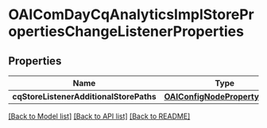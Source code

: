 # OAIComDayCqAnalyticsImplStorePropertiesChangeListenerProperties

## Properties
Name | Type | Description | Notes
------------ | ------------- | ------------- | -------------
**cqStoreListenerAdditionalStorePaths** | [**OAIConfigNodePropertyArray***](OAIConfigNodePropertyArray.md) |  | [optional] 

[[Back to Model list]](../README.md#documentation-for-models) [[Back to API list]](../README.md#documentation-for-api-endpoints) [[Back to README]](../README.md)


